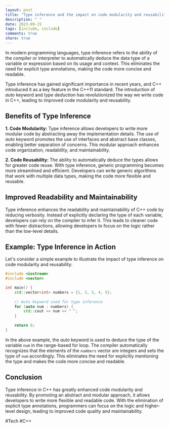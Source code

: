 ```yaml
---
layout: post
title: "Type inference and the impact on code modularity and reusability in C++"
description: " "
date: 2023-09-15
tags: [include, include]
comments: true
share: true
---
```


In modern programming languages, type inference refers to the ability of the compiler or interpreter to automatically deduce the data type of a variable or expression based on its usage and context. This eliminates the need for explicit type annotations, making the code more concise and readable.

Type inference has gained significant importance in recent years, and C++ introduced it as a key feature in the C++11 standard. The introduction of *auto* keyword and *type deduction* has revolutionized the way we write code in C++, leading to improved code modularity and reusability.

## Benefits of Type Inference

**1. Code Modularity:** Type inference allows developers to write more modular code by abstracting away the implementation details. The use of *auto* keyword promotes the use of interfaces and abstract base classes, enabling better separation of concerns. This modular approach enhances code organization, readability, and maintainability.

**2. Code Reusability:** The ability to automatically deduce the types allows for greater code reuse. With type inference, generic programming becomes more streamlined and efficient. Developers can write generic algorithms that work with multiple data types, making the code more flexible and reusable.

## Improved Readability and Maintainability

Type inference enhances the readability and maintainability of C++ code by reducing verbosity. Instead of explicitly declaring the type of each variable, developers can rely on the compiler to infer it. This leads to cleaner code with fewer distractions, allowing developers to focus on the logic rather than the low-level details.

## Example: Type Inference in Action

Let's consider a simple example to illustrate the impact of type inference on code modularity and reusability:

```cpp
#include <iostream>
#include <vector>

int main() {
    std::vector<int> numbers = {1, 2, 3, 4, 5};
    
    // Auto keyword used for type inference
    for (auto num : numbers) {
        std::cout << num << " ";
    }
    
    return 0;
}
```

In the above example, the *auto* keyword is used to deduce the type of the variable `num` in the range-based for loop. The compiler automatically recognizes that the elements of the `numbers` vector are integers and sets the type of `num` accordingly. This eliminates the need for explicitly mentioning the type and makes the code more concise and readable.

## Conclusion

Type inference in C++ has greatly enhanced code modularity and reusability. By promoting an abstract and modular approach, it allows developers to write more flexible and readable code. With the elimination of explicit type annotations, programmers can focus on the logic and higher-level design, leading to improved code quality and maintainability.

#Tech #C++